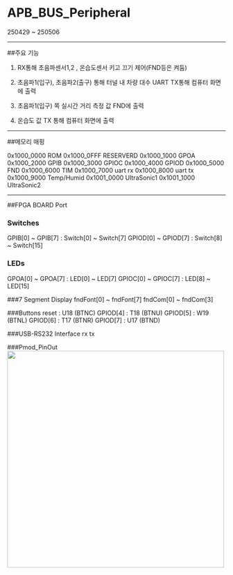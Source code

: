 # APB_BUS_Peripheral
250429 ~ 250506

---
##주요 기능

1. RX통해 초음파센서1,2 , 온습도센서 키고 끄기 제어(FND등은 켜둠)

2. 초음파1(입구), 초음파2(출구) 통해 터널 내 차량 대수 UART TX통해 컴퓨터 화면에 출력

3. 초음파1(입구) 쪽 실시간 거리 측정 값 FND에 출력

4. 온습도 값 TX 통해 컴퓨터 화면에 출력

---
##메모리 매핑

0x1000_0000 ROM
0x1000_0FFF RESERVERD
0x1000_1000 GPOA
0x1000_2000 GPIB
0x1000_3000 GPIOC
0x1000_4000 GPIOD
0x1000_5000 FND
0x1000_6000 TIM
0x1000_7000 uart rx
0x1000_8000 uart tx
0x1000_9000 Temp/Humid
0x1001_0000 UltraSonic1
0x1001_1000 UltraSonic2

---
##FPGA BOARD Port

### Switches
GPIB[0] ~ GPIB[7] : Switch[0] ~ Switch[7]
GPIOD[0] ~ GPIOD[7] : Switch[8] ~ Switch[15]

### LEDs
GPOA[0] ~ GPOA[7] : LED[0] ~ LED[7]
GPIOC[0] ~ GPIOC[7] : LED[8] ~ LED[15]

###7 Segment Display
fndFont[0] ~ fndFont[7]
fndCom[0] ~ fndCom[3]

###Buttons
 reset          : U18  (BTNC)
 GPIOD[4]   : T18   (BTNU)
 GPIOD[5]   : W19  (BTNL)
 GPIOD[6]   : T17   (BTNR)
 GPIOD[7]   : U17  (BTND)


###USB-RS232 Interface
rx
tx

###Pmod_PinOut
<img src="https://github.com/osmanthus0204/APB_BUS_Peripheral/tree/main/Pmod_Pin-Out.png" width=500px>